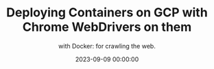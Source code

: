 ---
title: Deploying Containers on GCP with Chrome WebDrivers on them
subtitle: 'with Docker: for crawling the web.'
date: 2023-09-09 00:00:00
description: How to set up Containers that can run a Chrome WebDriver for scraping with selenium in python and deploy them on your Google Cloud Project.
featured_image: /images/PriceResearch/IVECO_Hero.png
---